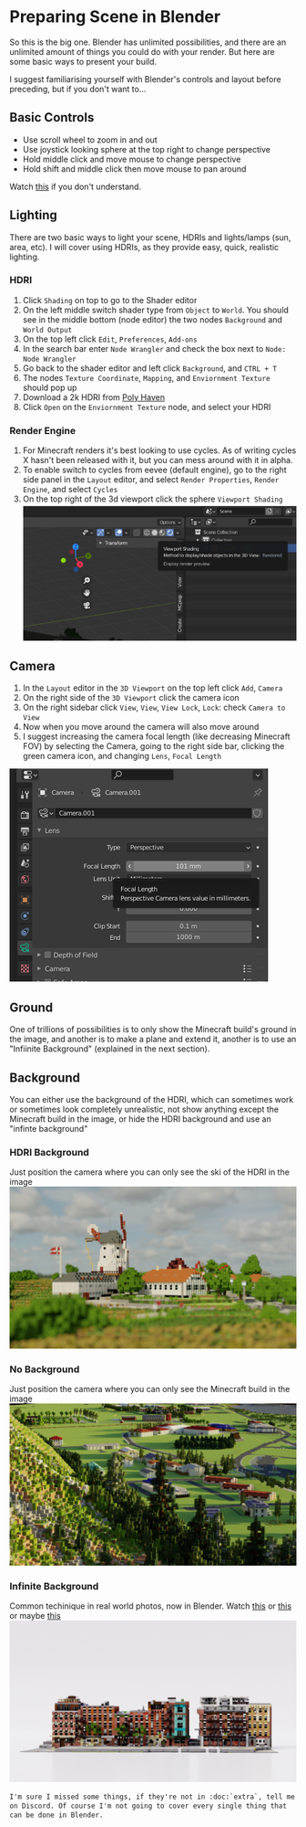 <!---
title: Preparing Scene in Blender
path: /buildtheearth/rendering/blender
version: 1.0.0
authors:
    - @VapoR
--->

# Preparing Scene in Blender
So this is the big one. Blender has unlimited possibilities, and there are an unlimited amount of things you could do with your render. But here are some basic ways to present your build.  

I suggest familiarising yourself with Blender's controls and layout before preceding, but if you don't want to...
## Basic Controls
- Use scroll wheel to zoom in and out
- Use joystick looking sphere at the top right to change perspective
- Hold middle click and move mouse to change perspective
- Hold shift and middle click then move mouse to pan around

Watch [this](https://www.youtube.com/watch?v=K6Sm7DAPTGE) if you don't understand.

## Lighting
There are two basic ways to light your scene, HDRIs and lights/lamps (sun, area, etc). I will cover using HDRIs, as they provide easy, quick, realistic lighting.
### HDRI
1. Click `Shading` on top to go to the Shader editor
2. On the left middle switch shader type from `Object` to `World`. You should see in the middle bottom (node editor) the two nodes `Background` and `World Output`
3. On the top left click `Edit`, `Preferences`, `Add-ons`
4. In the search bar enter `Node Wrangler` and check the box next to `Node: Node Wrangler`
5. Go back to the shader editor and left click `Background`, and `CTRL + T`
6. The nodes `Texture Coordinate`, `Mapping`, and `Enviornment Texture` should pop up
7. Download a 2k HDRI from [Poly Haven](https://polyhaven.com/hdris)
8. Click `Open` on the `Enviornment Texture` node, and select your HDRI
### Render Engine
1. For Minecraft renders it's best looking to use cycles. As of writing cycles X hasn't been released with it, but you can mess around with it in alpha.
2. To enable switch to cycles from eevee (default engine), go to the right side panel in the `Layout` editor, and select `Render Properties`, `Render Engine`, and select `Cycles`
3. On the top right of the 3d viewport click the sphere `Viewport Shading`
![Viewport Shading](../../../../images/viewport_shading.png)

## Camera
1. In the `Layout` editor in the `3D Viewport` on the top left click `Add`, `Camera`
2. On the right side of the `3D Viewport` click the camera icon
3. On the right sidebar click `View`, `View`, `View Lock`, `Lock`: check `Camera to View`
4. Now when you move around the camera will also move around
5. I suggest increasing the camera focal length (like decreasing Minecraft FOV) by selecting the Camera, going to the right side bar, clicking the green camera icon, and changing `Lens`, `Focal Length`

![Camera Focal Length](../../../../images/camera_focal_length.png)

## Ground
One of trillions of possibilities is to only show the Minecraft build's ground in the image, and another is to make a plane and extend it, another is to use an "Infiinite Background" (explained in the next section).
## Background
You can either use the background of the HDRI, which can sometimes work or sometimes look completely unrealistic, not show anything except the Minecraft build in the image, or hide the HDRI background and use an "infinte background"
### HDRI Background
Just position the camera where you can only see the ski of the HDRI in the image
![Example](../../../../images/drybol.png)
### No Background
Just position the camera where you can only see the Minecraft build in the image
![Example](../../../../images/kirk_iceland.png)
### Infinite Background
Common techinique in real world photos, now in Blender. Watch [this](https://www.youtube.com/watch?v=1kULKsUEctw) or [this](https://www.youtube.com/watch?v=5UCc3Z_-ibs) or maybe [this](https://www.youtube.com/watch?v=8FUzeMY6b18)
![Example](../../../../images/boston.png)
```eval_rst
I'm sure I missed some things, if they're not in :doc:`extra`, tell me on Discord. Of course I'm not going to cover every single thing that can be done in Blender.
```